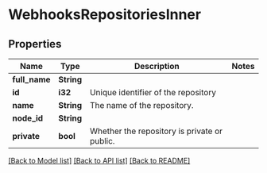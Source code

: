 # WebhooksRepositoriesInner

## Properties

Name | Type | Description | Notes
------------ | ------------- | ------------- | -------------
**full_name** | **String** |  | 
**id** | **i32** | Unique identifier of the repository | 
**name** | **String** | The name of the repository. | 
**node_id** | **String** |  | 
**private** | **bool** | Whether the repository is private or public. | 

[[Back to Model list]](../README.md#documentation-for-models) [[Back to API list]](../README.md#documentation-for-api-endpoints) [[Back to README]](../README.md)


